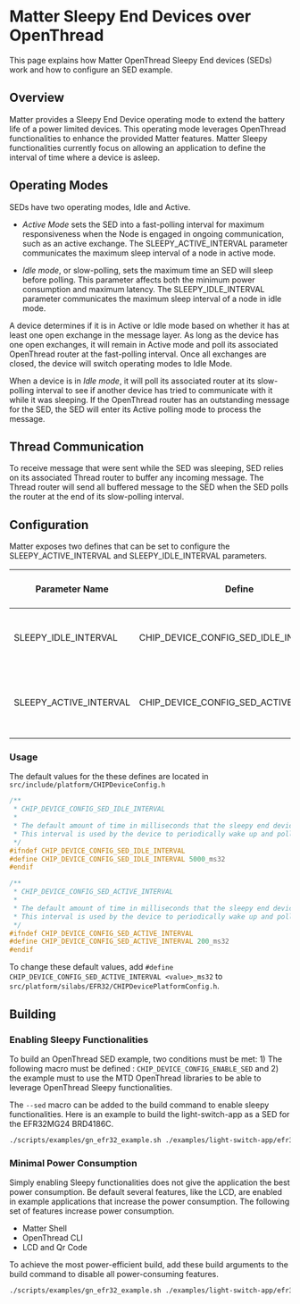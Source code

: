 # Matter Sleepy End Devices over OpenThread

This page explains how Matter OpenThread Sleepy End devices (SEDs) work and how to configure an SED example.

## Overview

Matter provides a Sleepy End Device operating mode to extend the battery life of a power limited devices. This operating mode leverages OpenThread functionalities to enhance the provided Matter features. Matter Sleepy functionalities currently focus on allowing an application to define the interval of time where a device is asleep.

## Operating Modes

SEDs have two operating modes, Idle and Active.

- _Active Mode_ sets the SED into a fast-polling interval for maximum responsiveness when the Node is engaged in ongoing communication, such as an active exchange. The SLEEPY_ACTIVE_INTERVAL parameter communicates the maximum sleep interval of a node in active mode.

- _Idle mode_, or slow-polling, sets the maximum time an SED will sleep before polling. This parameter affects both the minimum power consumption and maximum latency. The SLEEPY_IDLE_INTERVAL parameter communicates the maximum sleep interval of a node in idle mode.

A device determines if it is in Active or Idle mode based on whether it has at least one open exchange in the message layer. As long as the device has one open exchanges, it will remain in Active mode and poll its associated OpenThread router at the fast-polling interval. Once all exchanges are closed, the device will switch operating modes to Idle Mode.

When a device is in _Idle mode_, it will poll its associated router at its slow-polling interval to see if another device has tried to communicate with it while it was sleeping. If the OpenThread router has an outstanding message for the SED, the SED will enter its Active polling mode to process the message.

## Thread Communication

To receive message that were sent while the SED was sleeping, SED relies on its associated Thread router to buffer any incoming message. The Thread router will send all buffered message to the SED when the SED polls the router at the end of its slow-polling interval.

## Configuration

Matter exposes two defines that can be set to configure the SLEEPY_ACTIVE_INTERVAL and SLEEPY_IDLE_INTERVAL parameters. 

| Parameter Name | Define | Description | Default Value | Maximum allowed Value |
| - | - | - | - | - |
| SLEEPY_IDLE_INTERVAL | CHIP_DEVICE_CONFIG_SED_IDLE_INTERVAL | Maximum node sleep interval when in idle mode. | 5000 ms | <= 1 hour|
| SLEEPY_ACTIVE_INTERVAL | CHIP_DEVICE_CONFIG_SED_ACTIVE_INTERVAL | Maximum node sleep interval of when in active mode. | 200 ms | <= 1 hour|

### Usage

The default values for the these defines are located in `src/include/platform/CHIPDeviceConfig.h`

```c++
/**
 * CHIP_DEVICE_CONFIG_SED_IDLE_INTERVAL
 *
 * The default amount of time in milliseconds that the sleepy end device will use as an idle interval.
 * This interval is used by the device to periodically wake up and poll the data in the idle mode.
 */
#ifndef CHIP_DEVICE_CONFIG_SED_IDLE_INTERVAL
#define CHIP_DEVICE_CONFIG_SED_IDLE_INTERVAL 5000_ms32
#endif

/**
 * CHIP_DEVICE_CONFIG_SED_ACTIVE_INTERVAL
 *
 * The default amount of time in milliseconds that the sleepy end device will use as an active interval.
 * This interval is used by the device to periodically wake up and poll the data in the active mode.
 */
#ifndef CHIP_DEVICE_CONFIG_SED_ACTIVE_INTERVAL
#define CHIP_DEVICE_CONFIG_SED_ACTIVE_INTERVAL 200_ms32
#endif
```
To change these default values, add `#define CHIP_DEVICE_CONFIG_SED_ACTIVE_INTERVAL <value>_ms32` to `src/platform/silabs/EFR32/CHIPDevicePlatformConfig.h`.

## Building 

### Enabling Sleepy Functionalities

To build an OpenThread SED example, two conditions must be met: 1) The following macro must be defined : `CHIP_DEVICE_CONFIG_ENABLE_SED` and 2) the example must to use the MTD OpenThread libraries to be able to leverage OpenThread Sleepy functionalities.

The `--sed` macro can be added to the build command to enable sleepy functionalities. Here is an example to build the light-switch-app as a SED for the EFR32MG24 BRD4186C.

```bash
./scripts/examples/gn_efr32_example.sh ./examples/light-switch-app/efr32/ ./out/light-switch-app_SED BRD4186C --sed
```

### Minimal Power Consumption

Simply enabling Sleepy functionalities does not give the application the best power consumption. Be default several features, like the LCD, are enabled in example applications that increase the power consumption. The following set of features increase power consumption.

- Matter Shell
- OpenThread CLI
- LCD and Qr Code

To achieve the most power-efficient build, add these build arguments to the build command to disable all power-consuming features.

```bash
./scripts/examples/gn_efr32_example.sh ./examples/light-switch-app/efr32/ ./out/light-switch-app_SED BRD4186C --sed chip_build_libshell=false enable_openthread_cli=false show_qr_code=false disable_lcd=true
```